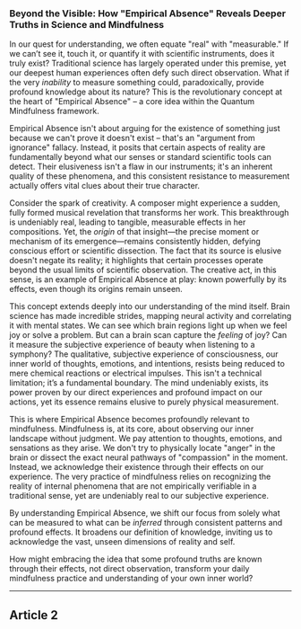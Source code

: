 ###  Beyond the Visible: How "Empirical Absence" Reveals Deeper Truths in Science and Mindfulness
In our quest for understanding, we often equate "real" with "measurable." If we can’t see it, touch it, or quantify it with scientific instruments, does it truly exist? Traditional science has largely operated under this premise, yet our deepest human experiences often defy such direct observation. What if the very *inability* to measure something could, paradoxically, provide profound knowledge about its nature? This is the revolutionary concept at the heart of "Empirical Absence" – a core idea within the Quantum Mindfulness framework.

Empirical Absence isn't about arguing for the existence of something just because we can't prove it doesn't exist – that's an "argument from ignorance" fallacy. Instead, it posits that certain aspects of reality are fundamentally beyond what our senses or standard scientific tools can detect. Their elusiveness isn't a flaw in our instruments; it's an inherent quality of these phenomena, and this consistent resistance to measurement actually offers vital clues about their true character.

Consider the spark of creativity. A composer might experience a sudden, fully formed musical revelation that transforms her work. This breakthrough is undeniably real, leading to tangible, measurable effects in her compositions. Yet, the *origin* of that insight—the precise moment or mechanism of its emergence—remains consistently hidden, defying conscious effort or scientific dissection. The fact that its source is elusive doesn't negate its reality; it highlights that certain processes operate beyond the usual limits of scientific observation. The creative act, in this sense, is an example of Empirical Absence at play: known powerfully by its effects, even though its origins remain unseen.

This concept extends deeply into our understanding of the mind itself. Brain science has made incredible strides, mapping neural activity and correlating it with mental states. We can see which brain regions light up when we feel joy or solve a problem. But can a brain scan capture the *feeling* of joy? Can it measure the subjective experience of beauty when listening to a symphony? The qualitative, subjective experience of consciousness, our inner world of thoughts, emotions, and intentions, resists being reduced to mere chemical reactions or electrical impulses. This isn't a technical limitation; it’s a fundamental boundary. The mind undeniably exists, its power proven by our direct experiences and profound impact on our actions, yet its essence remains elusive to purely physical measurement.

This is where Empirical Absence becomes profoundly relevant to mindfulness. Mindfulness is, at its core, about observing our inner landscape without judgment. We pay attention to thoughts, emotions, and sensations as they arise. We don't try to physically locate "anger" in the brain or dissect the exact neural pathways of "compassion" in the moment. Instead, we acknowledge their existence through their effects on our experience. The very practice of mindfulness relies on recognizing the reality of internal phenomena that are not empirically verifiable in a traditional sense, yet are undeniably real to our subjective experience.

By understanding Empirical Absence, we shift our focus from solely what can be measured to what can be *inferred* through consistent patterns and profound effects. It broadens our definition of knowledge, inviting us to acknowledge the vast, unseen dimensions of reality and self.

How might embracing the idea that some profound truths are known through their effects, not direct observation, transform your daily mindfulness practice and understanding of your own inner world?

---

## Article 2